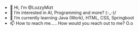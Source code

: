 - 👋 Hi, I’m @LozzyMizt
- 👀 I’m interested in AI, Programming and more? (-_-)/
- 🌱 I’m currently learning Java (Work), HTML, CSS, Springboot
- 📫 How to reach me..... How would you reach out to me? O.o

<!---
LozzyMizt/LozzyMizt is a ✨ special ✨ repository because its `README.md` (this file) appears on your GitHub profile.
You can click the Preview link to take a look at your changes.
--->
